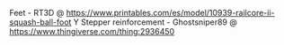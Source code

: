 Feet - RT3D @ https://www.printables.com/es/model/10939-railcore-ii-squash-ball-foot
Y Stepper reinforcement - Ghostsniper89 @ https://www.thingiverse.com/thing:2936450